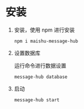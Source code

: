 # 安装

1. 安装，使用 npm 进行安装

    ```
    npm i maishu-message-hub
    ```

1. 设置数据库

    运行命令进行数据设置

    ```
    message-hub database
    ```

1. 启动

    ```
    message-hub start
    ```



